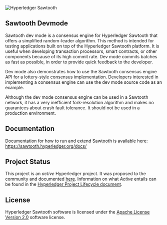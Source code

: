![Hyperledger Sawtooth](https://raw.githubusercontent.com/hyperledger/sawtooth-core/master/images/sawtooth_logo_light_blue-small.png)

Sawtooth Devmode
-------------

Sawtooth dev mode is a consensus engine for Hyperledger Sawtooth that offers a
simplified random-leader algorithm. This method is intended for testing
applications built on top of the Hyperledger Sawtooth platform. It is useful
when developing transaction processors, smart contracts, or other components
because of its high commit rate. Dev mode commits batches as fast as possible,
in order to provide quick feedback to the developer.

Dev mode also demonstrates how to use the Sawtooth consensus engine API for a
lottery-style consensus implementation. Developers interested in implementing
a consensus engine can use the dev mode source code as an example.

Although the dev mode consensus engine can be used in a Sawtooth network, it
has a very inefficient fork-resolution algorithm and makes no guarantees about
crash fault tolerance. It should not be used in a production environment.

Documentation
-------------

Documentation for how to run and extend Sawtooth is available here:
https://sawtooth.hyperledger.org/docs/


Project Status
-----------------

This project is an _active_ Hyperledger project. It was proposed to the
community and documented [here](https://docs.google.com/document/d/1j7YcGLJH6LkzvWdOYFIt2kpkVlLEmILErXL6t-Ky2zU/edit).
Information on what _Active_ entails can be found in the
[Hyperledger Project Lifecycle document](https://wiki.hyperledger.org/community/project-lifecycle).

License
-------

Hyperledger Sawtooth software is licensed under the [Apache License Version 2.0](LICENSE) software license.
